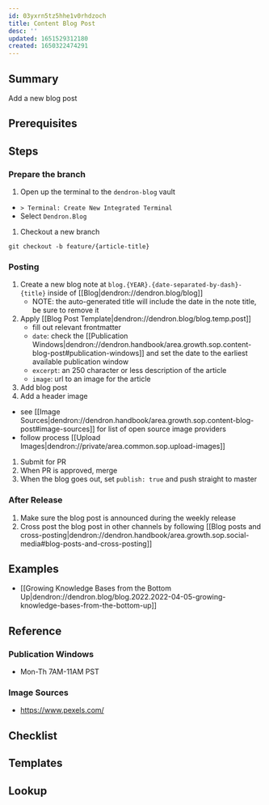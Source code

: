 ```yaml
---
id: 03yxrn5tz5hhe1v0rhdzoch
title: Content Blog Post
desc: ''
updated: 1651529312180
created: 1650322474291
---
```


## Summary
Add a new blog post

## Prerequisites

## Steps
### Prepare the branch
1. Open up the terminal to the `dendron-blog` vault 
  - `> Terminal: Create New Integrated Terminal`
  - Select `Dendron.Blog`
1. Checkout a new branch 
  ```
  git checkout -b feature/{article-title}
  ```

### Posting
1. Create a new blog note at `blog.{YEAR}.{date-separated-by-dash}-{title}` inside of [[Blog|dendron://dendron.blog/blog]]
    - NOTE: the auto-generated title will include the date in the note title, be sure to remove it 
1. Apply [[Blog Post Template|dendron://dendron.blog/blog.temp.post]]
    - fill out relevant frontmatter
    - `date`: check the [[Publication Windows|dendron://dendron.handbook/area.growth.sop.content-blog-post#publication-windows]] and set the date to the earliest available publication window
    - `excerpt`: an 250 character or less description of the article
    - `image`: url to an image for the article 
1. Add blog post 
1. Add a header image
  - see [[Image Sources|dendron://dendron.handbook/area.growth.sop.content-blog-post#image-sources]] for list of open source image providers
  - follow process [[Upload Images|dendron://private/area.common.sop.upload-images]]
1. Submit for PR
1. When PR is approved, merge 
1. When the blog goes out, set `publish: true` and push straight to master

### After Release
1. Make sure the blog post is announced during the weekly release
1. Cross post the blog post in other channels by following [[Blog posts and cross-posting|dendron://dendron.handbook/area.growth.sop.social-media#blog-posts-and-cross-posting]]

## Examples
- [[Growing Knowledge Bases from the Bottom Up|dendron://dendron.blog/blog.2022.2022-04-05-growing-knowledge-bases-from-the-bottom-up]]

## Reference

### Publication Windows
- Mon-Th 7AM-11AM PST

### Image Sources
- https://www.pexels.com/

## Checklist

## Templates

## Lookup
